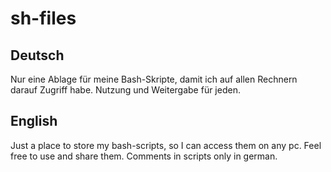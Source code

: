# sh-files

## Deutsch
Nur eine Ablage für meine Bash-Skripte, damit ich auf allen Rechnern darauf Zugriff habe.
Nutzung und Weitergabe für jeden.

## English
Just a place to store my bash-scripts, so I can access them on any pc.
Feel free to use and share them.
Comments in scripts only in german.
